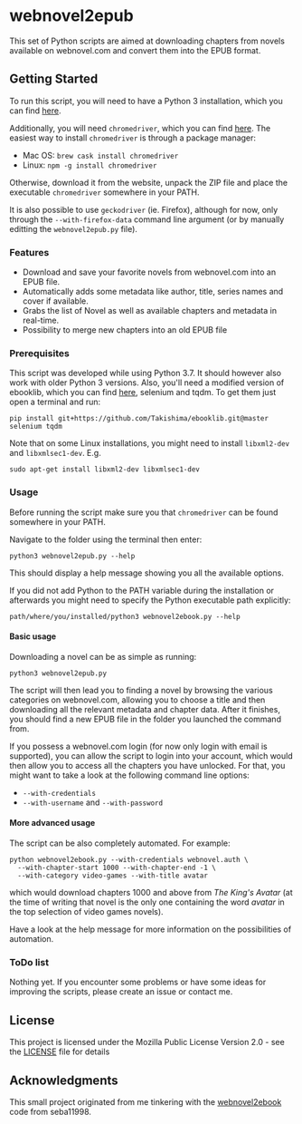 # webnovel2epub

This set of Python scripts are aimed at downloading chapters from novels available on webnovel.com and convert them into the EPUB format.

## Getting Started

To run this script, you will need to have a Python 3 installation, which you can find [here](https://www.python.org/downloads/ "Python Download Link").

Additionally, you will need `chromedriver`, which you can find [here](http://chromedriver.chromium.org/ "chromedriver Download Link").
The easiest way to install `chromedriver` is through a package manager:

- Mac OS: `brew cask install chromedriver`
- Linux: `npm -g install chromedriver`

Otherwise, download it from the website, unpack the ZIP file and place the executable `chromedriver` somewhere in your PATH.

It is also possible to use `geckodriver` (ie. Firefox), although for now, only through the `--with-firefox-data` command line argument (or by manually editting the `webnovel2epub.py` file).

### Features

- Download and save your favorite novels from webnovel.com into an EPUB file.
- Automatically adds some metadata like author, title, series names and cover if available.
- Grabs the list of Novel as well as available chapters and metadata in real-time.
- Possibility to merge new chapters into an old EPUB file

### Prerequisites

This script was developed while using Python 3.7. It should however also work with older Python 3 versions.
Also, you'll need a modified version of ebooklib, which you can find [here](https://github.com/Takishima/ebooklib), selenium and tqdm. To get them just open a terminal and run:
```
pip install git+https://github.com/Takishima/ebooklib.git@master selenium tqdm
```

Note that on some Linux installations, you might need to install `libxml2-dev` and `libxmlsec1-dev`. E.g.
```
sudo apt-get install libxml2-dev libxmlsec1-dev
```

### Usage

Before running the script make sure you that `chromedriver` can be found somewhere in your PATH.

Navigate to the folder using the terminal then enter:
```
python3 webnovel2epub.py --help
```
This should display a help message showing you all the available options.

If you did not add Python to the PATH variable during the installation or afterwards you might need to specify the Python executable path explicitly:

```
path/where/you/installed/python3 webnovel2ebook.py --help
```

#### Basic usage

Downloading a novel can be as simple as running:
```
python3 webnovel2epub.py
```
The script will then lead you to finding a novel by browsing the various categories on webnovel.com, allowing you to choose a title and then downloading all the relevant metadata and chapter data. After it finishes, you should find a new EPUB file in the folder you launched the command from.

If you possess a webnovel.com login (for now only login with email is supported), you can allow the script to login into your account, which would then allow you to access all the chapters you have unlocked. For that, you might want to take a look at the following command line options:
- `--with-credentials`
- `--with-username` and `--with-password`

#### More advanced usage

The script can be also completely automated. For example:
```
python webnovel2ebook.py --with-credentials webnovel.auth \
  --with-chapter-start 1000 --with-chapter-end -1 \
  --with-category video-games --with-title avatar
```
which would download chapters 1000 and above from _The King's Avatar_ (at the time of writing that novel is the only one containing the word _avatar_ in the top selection of video games novels).

Have a look at the help message for more information on the possibilities of automation.

### ToDo list

Nothing yet. If you encounter some problems or have some ideas for improving the scripts, please create an issue or contact me.

## License

This project is licensed under the Mozilla Public License Version 2.0 - see the [LICENSE](LICENSE) file for details

## Acknowledgments

This small project originated from me tinkering with the [webnovel2ebook](https://github.com/seba11998/webnovel2ebook/) code from seba11998.

